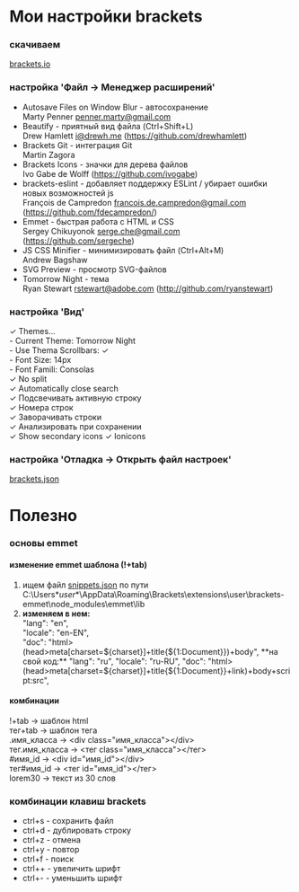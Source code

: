# Мои настройки brackets  

### скачиваем
[brackets.io](brackets.io)  

### настройка 'Файл -> Менеджер расширений'
+ Autosave Files on Window Blur - автосохранение  
Marty Penner <penner.marty@gmail.com>
+ Beautify - приятный вид файла (Ctrl+Shift+L)  
Drew Hamlett <i@drewh.me> (https://github.com/drewhamlett)
+ Brackets Git - интеграция Git  
Martin Zagora
+ Brackets Icons - значки для дерева файлов  
Ivo Gabe de Wolff (https://github.com/ivogabe)
+ brackets-eslint - добавляет поддержку ESLint / убирает ошибки новых возможностей js  
François de Campredon <francois.de.campredon@gmail.com> (https://github.com/fdecampredon/)
+ Emmet - быстрая работа с HTML и CSS  
Sergey Chikuyonok <serge.che@gmail.com> (https://github.com/sergeche)
+ JS CSS Minifier - минимизировать файл (Ctrl+Alt+M)  
Andrew Bagshaw
+ SVG Preview - просмотр SVG-файлов  
+ Tomorrow Night - тема  
Ryan Stewart <rstewart@adobe.com> (http://github.com/ryanstewart)  

### настройка 'Вид'
✓ Themes...  
  \- Current Theme: Tomorrow Night  
  \- Use Thema Scrollbars: ✓  
  \- Font Size: 14px  
  \- Font Famili: Consolas  
✓ No split  
✓ Automatically close search  
✓ Подсвечивать активную строку  
✓ Номера строк  
✓ Заворачивать строки  
✓ Анализировать при сохранении  
✓ Show secondary icons
✓ Ionicons  

### настройка 'Отладка -> Открыть файл настроек'
[brackets.json](https://github.com/MatveevFilipp/JavaScript/blob/master/Brackets/brackets.json)

# Полезно  

### основы emmet  
#### изменение emmet шаблона (!+tab)
1. ищем файл [snippets.json](https://github.com/MatveevFilipp/JavaScript/blob/master/Brackets/snippets.json) по пути C:\Users\**user**\AppData\Roaming\Brackets\extensions\user\brackets-emmet\node_modules\emmet\lib
2. **изменяем в нем:**  
"lang": "en",  
"locale": "en-EN",  
"doc": "html>(head>meta[charset=${charset}]+title{${1:Document}})+body",  
**на свой код:**  
"lang": "ru",  
"locale": "ru-RU",  
"doc": "html>(head>meta[charset=${charset}]+title{${1:Document}}+link)+body+script:src",
#### комбинации
!+tab -> шаблон html  
тег+tab -> шаблон тега  
.имя_класса -> \<div class="имя_класса">\</div>  
тег.имя_класса -> <тег class="имя_класса"></тег>  
#имя_id -> \<div id="имя_id">\</div>  
тег#имя_id -> <тег id="имя_id"></тег>  
lorem30 -> текст из 30 слов  

### комбинации клавиш brackets  
+ ctrl+s - сохранить файл  
+ ctrl+d - дублировать строку    
+ ctrl+z - отмена  
+ ctrl+y - повтор  
+ ctrl+f - поиск  
+ ctrl++ - увеличить шрифт  
+ ctrl+- - уменьшить шрифт  